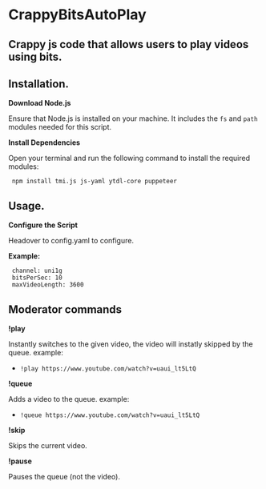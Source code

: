 # CrappyBitsAutoPlay

## Crappy js code that allows users to play videos using bits.

## Installation. 

**Download Node.js**

Ensure that Node.js is installed on your machine.
It includes the `fs` and `path` modules needed for this script.

**Install Dependencies**

Open your terminal and run the following command to install the required modules:
   ```
    npm install tmi.js js-yaml ytdl-core puppeteer
   ```

## Usage. 

**Configure the Script**   

Headover to config.yaml to configure.

**Example:**
   ```
    channel: uni1g
    bitsPerSec: 10
    maxVideoLength: 3600 
   ```

## Moderator commands

**!play**

   Instantly switches to the given video, the video will instatly skipped by the queue.
    example:
   - `!play https://www.youtube.com/watch?v=uaui_lt5LtQ`

**!queue**

   Adds a video to the queue.
    example:
   - `!queue https://www.youtube.com/watch?v=uaui_lt5LtQ`
     
**!skip**

   Skips the current video.
     
**!pause**

   Pauses the queue (not the video).
